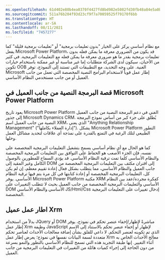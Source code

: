 ```yaml
---
ms.openlocfilehash: 61d402e80b4ea0370f4427fd8bd982e5082fd30fb48a84e5a0bd60d4fab6459f
ms.sourcegitcommit: 511a76b204f93d23cf9f7a70059525f79170f6bb
ms.translationtype: HT
ms.contentlocale: ar-SA
ms.lasthandoff: 08/11/2021
ms.locfileid: "7457277"
---
```

مع نظام أساسي يركز على الخيار "بدون تعليمات برمجية" أو "تعليمات برمجية قليلة" كما يفعل Microsoft Power Platform، قد يكون من الضروري معرفة ما يمكن فعله بدون تعليمات برمجية بقدر ما هو ضروري معرفة ما يمكن فعله مع التعليمات البرمجية. في كثير من الأحيان، سيكون لدى الشركة متطلبات إما غير مناسبة أو غير ممكنة باستخدام خيارات تكوين OOB الغنية. على وجه التحديد، مع التطبيقات التي تستند إلى النموذج، توفر Microsoft إطار عمل قوياً لاستخدام البرامج النصية المخصصة التي تعمل من جانب العميل أو من جانب مستخدمي النظام الأساسي.

## <a name="microsoft-power-platform-client-side-scripting-backstory"></a>قصة البرمجة النصية من جانب العميل في Microsoft Power Platform

يعود تاريخ Microsoft Power Platform الغني في دعم البرمجة النصية من جانب العميل إلى جذور Microsoft Dynamics CRM. يُطلق على جزء كبر من أساس نموذج البرمجة النصية من جانب العميل اسم XRM، الذي يعني "Anything Relationship Management" ("إدارة العملاء بكاملها"). يشكل Microsoft Power Platform التطور الطبيعي لتلك الرغبة في التمتع بالقدرة على نمذجة أي علاقات لتحديد مشاكل العمل وحلها.

كما هو الحال مع أي نظام أساسي يسمح بتشغيل التعليمات البرمجية المخصصة على نفسه، فإن الجزء الأصعب هو الحفاظ على التوافق بين التعليمات البرمجية المخصصة والنظام الأساسي كلما تمت ترقية النظام الأساسي. قد يؤدي السماح للمطورين بالوصول الكامل وغير المقيد إلى DOM إلى اقتران مكثف بين التعليمات البرمجية المخصصة من جانب العميل والنظام الأساسي، مما يتطلب بشكل فعال إعادة تقييم معظم، إن لم يكن كل، التعليمات البرمجية المخصصة أو إعادة كتابتها في كل مرة يتم فيها ترقية النظام الأساسي. يوفر Microsoft Power Platform مكتبة XRM كفكرة مجردة/عقد بين النظام الأساسي والتعليمات البرمجية المخصصة من جانب العميل بحيث لا تتطلب التغييرات على DOM الأساسي والنظام الأساسي JS/Html/Css إدخال تغييرات على التعليمات البرمجية المخصصة.

## <a name="the-xrm-client-framework"></a>اطار عمل عميل Xrm

بدلاً من استخدام JQuery أو DOM مباشرةً لإظهار/إخفاء عنصر تحكم في نموذج، يوفر إطار عمل Xrm وظيفة JavaScript لإظهار أو إخفاء عنصر تحكم بالاستناد إلى الاسم الذي تم تكوينه لعنصر التحكم. لا داعي للقلق بشأن إضافة معالجات الأحداث لعناصر تحكم متعددة لسمة البيانات نفسها في نموذج؛ يعرض إطار عمل Xrm معالج الأحداث الخاص به أثناء التغيير. إنها طبقة التجريد هذه التي تسمح للنظام الأساسي بالتطور والنمو بسرعة من دون الحاجة إلى إجراء كميات هائلة من التغييرات في التعليمات البرمجية من جانب العميل. 
